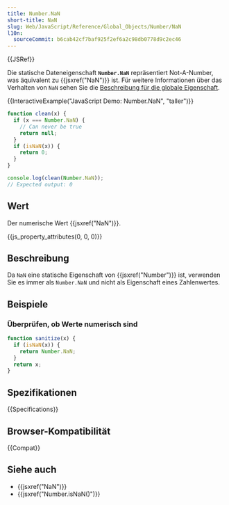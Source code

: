 ```yaml
---
title: Number.NaN
short-title: NaN
slug: Web/JavaScript/Reference/Global_Objects/Number/NaN
l10n:
  sourceCommit: b6cab42cf7baf925f2ef6a2c98db0778d9c2ec46
---
```


{{JSRef}}

Die statische Dateneigenschaft **`Number.NaN`** repräsentiert Not-A-Number, was äquivalent zu {{jsxref("NaN")}} ist. Für weitere Informationen über das Verhalten von `NaN` sehen Sie die [Beschreibung für die globale Eigenschaft](/de/docs/Web/JavaScript/Reference/Global_Objects/NaN).

{{InteractiveExample("JavaScript Demo: Number.NaN", "taller")}}

```js interactive-example
function clean(x) {
  if (x === Number.NaN) {
    // Can never be true
    return null;
  }
  if (isNaN(x)) {
    return 0;
  }
}

console.log(clean(Number.NaN));
// Expected output: 0
```

## Wert

Der numerische Wert {{jsxref("NaN")}}.

{{js_property_attributes(0, 0, 0)}}

## Beschreibung

Da `NaN` eine statische Eigenschaft von {{jsxref("Number")}} ist, verwenden Sie es immer als `Number.NaN` und nicht als Eigenschaft eines Zahlenwertes.

## Beispiele

### Überprüfen, ob Werte numerisch sind

```js
function sanitize(x) {
  if (isNaN(x)) {
    return Number.NaN;
  }
  return x;
}
```

## Spezifikationen

{{Specifications}}

## Browser-Kompatibilität

{{Compat}}

## Siehe auch

- {{jsxref("NaN")}}
- {{jsxref("Number.isNaN()")}}
